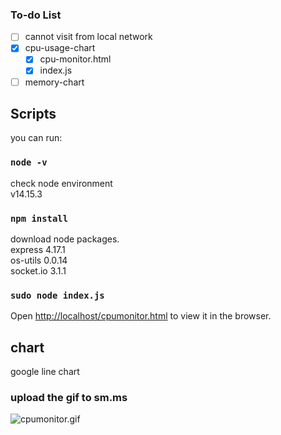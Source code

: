 ### To-do List
- [ ] cannot visit from local network
- [x] cpu-usage-chart  
    - [x] cpu-monitor.html  
    - [x] index.js  
- [ ] memory-chart

## Scripts
you can run:  
### `node -v`
check node environment  
v14.15.3  
### `npm install`
download node packages.  
express 4.17.1  
os-utils 0.0.14   
socket.io 3.1.1  
### `sudo node index.js`
Open [http://localhost/cpumonitor.html](http://localhost/cpumonitor.html) to view it in the browser.  
## chart
google line chart  
### upload the gif to sm.ms
![cpumonitor.gif](https://i.loli.net/2021/02/17/RiDGybslSJCU1Am.gif)
